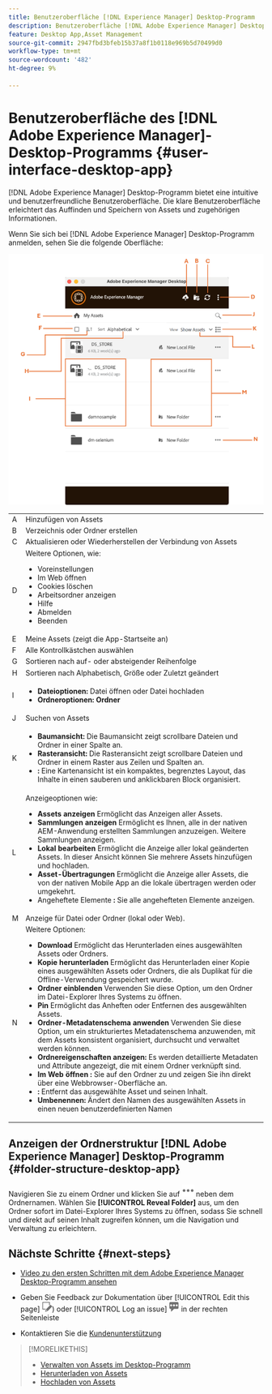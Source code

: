 ```yaml
---
title: Benutzeroberfläche [!DNL Experience Manager] Desktop-Programm
description: Benutzeroberfläche [!DNL Adobe Experience Manager] Desktop-Programm.
feature: Desktop App,Asset Management
source-git-commit: 2947fbd3bfeb15b37a8f1b0118e969b5d70499d0
workflow-type: tm+mt
source-wordcount: '482'
ht-degree: 9%

---
```



# Benutzeroberfläche des [!DNL Adobe Experience Manager]-Desktop-Programms {#user-interface-desktop-app}

[!DNL Adobe Experience Manager] Desktop-Programm bietet eine intuitive und benutzerfreundliche Benutzeroberfläche. Die klare Benutzeroberfläche erleichtert das Auffinden und Speichern von Assets und zugehörigen Informationen.

Wenn Sie sich bei [!DNL Adobe Experience Manager] Desktop-Programm anmelden, sehen Sie die folgende Oberfläche:

![Benutzeroberfläche des -Desktop-Programms](assets/app-user-interface.png)

<table border="0">
    <tr>
        <td> A </td>
        <td> Hinzufügen von Assets </td>
    </tr>
    <tr>
        <td> B </td>
        <td> Verzeichnis oder Ordner erstellen </td>
    </tr>
    <tr>
        <td> C </td>
        <td> Aktualisieren oder Wiederherstellen der Verbindung von Assets </td>
    </tr>
    <tr>
        <td> D </td>
        <td> Weitere Optionen, wie:
            <ul>
                <li>Voreinstellungen</li>
                <li>Im Web öffnen</li>
                <li>Cookies löschen</li>
                <li>Arbeitsordner anzeigen</li>
                <li>Hilfe</li>
                <li>Abmelden</li>
                <li>Beenden</li>
            </ul>
        </td>
    </tr>
    <tr>
        <td> E </td>
        <td> Meine Assets (zeigt die App-Startseite an) </td>
    </tr>
    <tr>
        <td> F </td>
        <td> Alle Kontrollkästchen auswählen </td>
    </tr>
    <tr>
        <td> G </td>
        <td> Sortieren nach auf- oder absteigender Reihenfolge </td>
    </tr>
    <tr>
        <td> H </td>
        <td> Sortieren nach Alphabetisch, Größe oder Zuletzt geändert </td>
    </tr>
    <tr>
        <td> I </td>
        <td> 
        <ul>
            <li> <b>Dateioptionen:</b> Datei öffnen oder Datei hochladen </li> 
            <li> <b>Ordneroptionen: Ordner </b> </li>
        </ul>
        </td>
    </tr>
    <tr>
        <td> J </td>
        <td> Suchen von Assets </td>
    </tr>
    <tr>
        <td> K </td>
        <td> 
            <ul>
                <li> <b> Baumansicht: </b> Die Baumansicht zeigt scrollbare Dateien und Ordner in einer Spalte an. </li> 
                <li> <b> Rasteransicht: </b> Die Rasteransicht zeigt scrollbare Dateien und Ordner in einem Raster aus Zeilen und Spalten an. </li>
                <li> <b>: </b> Eine Kartenansicht ist ein kompaktes, begrenztes Layout, das Inhalte in einen sauberen und anklickbaren Block organisiert. </li> 
            </ul>
        </td>
    </tr>
    <tr>
        <td> L </td>
        <td> Anzeigeoptionen wie: 
            <ul>
                <li><b> Assets anzeigen</b> Ermöglicht das Anzeigen aller Assets. </li>
                <li><b> Sammlungen anzeigen</b> Ermöglicht es Ihnen, alle in der nativen AEM-Anwendung erstellten Sammlungen anzuzeigen. Weitere Sammlungen anzeigen. </li>
                <li><b> Lokal bearbeiten</b> Ermöglicht die Anzeige aller lokal geänderten Assets. In dieser Ansicht können Sie mehrere Assets hinzufügen und hochladen.</li>
                <li><b> Asset-Übertragungen</b> Ermöglicht die Anzeige aller Assets, die von der nativen Mobile App an die lokale übertragen werden oder umgekehrt. </li>
                <li>Angeheftete Elemente <b>: </b> Sie alle angehefteten Elemente anzeigen.</li>
            </ul>
        </td>
    </tr>
    <tr>
        <td> M </td>
        <td> Anzeige für Datei oder Ordner (lokal oder Web). </td>
    </tr>
    <tr>
        <td> N </td>
        <td> Weitere Optionen: 
            <ul>
                <li><b> Download</b> Ermöglicht das Herunterladen eines ausgewählten Assets oder Ordners. </li>
                <li><b> Kopie herunterladen</b> Ermöglicht das Herunterladen einer Kopie eines ausgewählten Assets oder Ordners, die als Duplikat für die Offline-Verwendung gespeichert wurde. </li>
                <li><b> Ordner einblenden</b> Verwenden Sie diese Option, um den Ordner im Datei-Explorer Ihres Systems zu öffnen.</li>
                <li><b> Pin</b> Ermöglicht das Anheften oder Entfernen des ausgewählten Assets. </li>
                <li><b> Ordner-Metadatenschema anwenden</b> Verwenden Sie diese Option, um ein strukturiertes Metadatenschema anzuwenden, mit dem Assets konsistent organisiert, durchsucht und verwaltet werden können.</li>
                <li><b> Ordnereigenschaften anzeigen: </b> Es werden detaillierte Metadaten und Attribute angezeigt, die mit einem Ordner verknüpft sind. </li>
                <li><b> Im Web öffnen : </b> Sie auf den Ordner zu und zeigen Sie ihn direkt über eine Webbrowser-Oberfläche an. </li>
                <li><b>: </b> Entfernt das ausgewählte Asset und seinen Inhalt. </li>
                <li><b> Umbenennen: </b> Ändert den Namen des ausgewählten Assets in einen neuen benutzerdefinierten Namen </li>
            </ul>
        </td>
    </tr>
</table>

## Anzeigen der Ordnerstruktur [!DNL Adobe Experience Manager] Desktop-Programm {#folder-structure-desktop-app}

Navigieren Sie zu einem Ordner und klicken Sie auf ![Symbol Mehr Aktionen](assets/do-not-localize/more2_da2.png) neben dem Ordnernamen. Wählen Sie **[!UICONTROL Reveal Folder]** aus, um den Ordner sofort im Datei-Explorer Ihres Systems zu öffnen, sodass Sie schnell und direkt auf seinen Inhalt zugreifen können, um die Navigation und Verwaltung zu erleichtern.


## Nächste Schritte {#next-steps}

* [Video zu den ersten Schritten mit dem Adobe Experience Manager Desktop-Programm ansehen](https://experienceleague.adobe.com/en/docs/experience-manager-learn/assets/creative-workflows/aem-desktop-app)

* Geben Sie Feedback zur Dokumentation über [!UICONTROL Edit this page] ![Bearbeiten der ](assets/do-not-localize/edit-page.png)) oder [!UICONTROL Log an issue] ![Erstellen eines GitHub-](assets/do-not-localize/github-issue.png) in der rechten Seitenleiste

* Kontaktieren Sie die [Kundenunterstützung](https://experienceleague.adobe.com/de?support-solution=General#support)

>[!MORELIKETHIS]
>
>* [Verwalten von Assets im Desktop-Programm](/help/using/assets-management-tasks.md)
>* [Herunterladen von Assets](/help/using/download-assets.md)
>* [Hochladen von Assets](/help/using/upload-assets.md)

